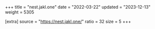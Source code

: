 +++
title = "nest.jakl.one"
date = "2022-03-22"
updated = "2023-12-13"
weight = 5305

[extra]
source = "https://nest.jakl.one/"
ratio = 32
size = 5
+++
